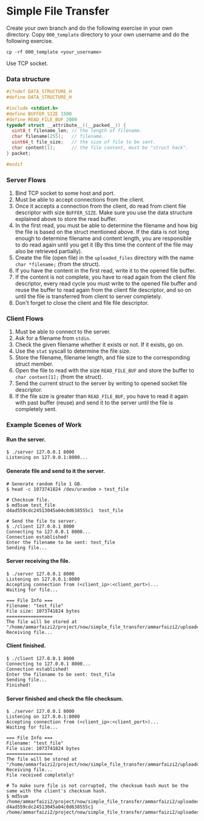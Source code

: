 # Simple File Transfer

Create your own branch and do the following exercise in your own directory. Copy `000_template` directory to your own username and do the following exercise.

```cp -rf 000_template <your_username>```

Use TCP socket.

### Data structure
```c
#ifndef DATA_STRUCTURE_H
#define DATA_STRUCTURE_H

#include <stdint.h>
#define BUFFER_SIZE 1500
#define READ_FILE_BUF 2000
typedef struct __attribute__((__packed__)) {
  uint8_t filename_len; // the length of filename.
  char filename[255];   // filename.
  uint64_t file_size;   // the size of file to be sent.
  char content[1];      // the file content, must be "struct hack".
} packet;

#endif
```

### Server Flows
1. Bind TCP socket to some host and port.
2. Must be able to accept connections from the client.
3. Once it accepts a connection from the client, do read from client file descriptor with size `BUFFER_SIZE`. Make sure you use the data structure explained above to store the read buffer.
4. In the first read, you must be able to determine the filename and how big the file is based on the struct mentioned above. If the data is not long enough to determine filename and content length, you are responsible to do read again until you get it (By this time the content of the file may also be retrieved partially).
5. Create the file (open file) in the `uploaded_files` directory with the name `char *filename;` (from the struct).
6. If you have the content in the first read, write it to the opened file buffer.
7. If the content is not complete, you have to read again from the client file descriptor, every read cycle you must write to the opened file buffer and reuse the buffer to read again from the client file descriptor, and so on until the file is transferred from client to server completely.
8. Don't forget to close the client and file file descriptor.

### Client Flows
1. Must be able to connect to the server.
2. Ask for a filename from `stdin`.
3. Check the given filename whether it exists or not. If it exists, go on.
4. Use the `stat` syscall to determine the file size.
5. Store the filename, filename length, and file size to the corresponding struct member.
6. Open the file to read with the size `READ_FILE_BUF` and store the buffer to `char content[1];` (from the struct).
7. Send the current struct to the server by writing to opened socket file descriptor.
8. If the file size is greater than `READ_FILE_BUF`, you have to read it again with past buffer (reuse) and send it to the server until the file is completely sent.

### Example Scenes of Work

#### Run the server.
```
$ ./server 127.0.0.1 8000
Listening on 127.0.0.1:8000...
```

#### Generate file and send to it the server.
```
# Generate random file 1 GB.
$ head -c 1073741824 /dev/urandom > test_file

# Checksum file.
$ md5sum test_file
d4ad559cdc24513045a04c0d638555c1  test_file

# Send the file to server.
$ ./client 127.0.0.1 8000
Connecting to 127.0.0.1 8000...
Connection established!
Enter the filename to be sent: test_file
Sending file...
```

#### Server receiving the file.
```
$ ./server 127.0.0.1 8000
Listening on 127.0.0.1:8000
Accepting connection from (<client_ip>:<client_port>)...
Waiting for file...

=== File Info ===
Filename: "test_file"
File size: 1073741824 bytes
=================
The file will be stored at "/home/ammarfaizi2/project/now/simple_file_transfer/ammarfaizi2/uploaded_files/test_file".
Receiving file...
```

#### Client finished.
```
$ ./client 127.0.0.1 8000
Connecting to 127.0.0.1 8000...
Connection established!
Enter the filename to be sent: test_file
Sending file...
Finished!
```

#### Server finished and check the file checksum.
```
$ ./server 127.0.0.1 8000
Listening on 127.0.0.1:8000
Accepting connection from (<client_ip>:<client_port>)...
Waiting for file...

=== File Info ===
Filename: "test_file"
File size: 1073741824 bytes
=================
The file will be stored at "/home/ammarfaizi2/project/now/simple_file_transfer/ammarfaizi2/uploaded_files/test_file".
Receiving file...
File received completely!

# To make sure file is not corrupted, the checksum hash must be the same with the client's checksum hash.
$ md5sum /home/ammarfaizi2/project/now/simple_file_transfer/ammarfaizi2/uploaded_files/test_file
d4ad559cdc24513045a04c0d638555c1 /home/ammarfaizi2/project/now/simple_file_transfer/ammarfaizi2/uploaded_files/test_file
```

